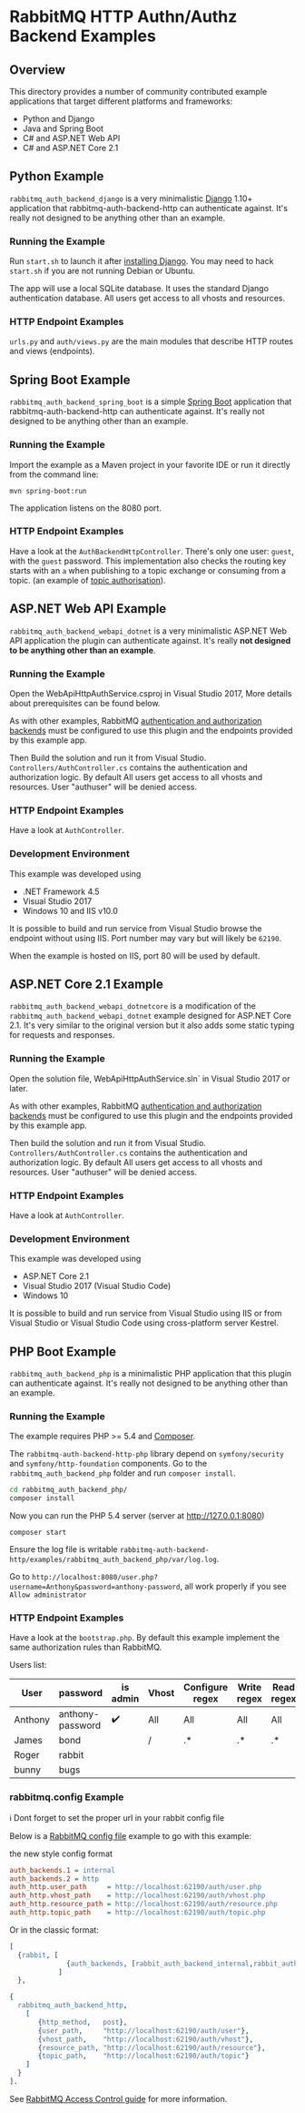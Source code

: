 # RabbitMQ HTTP Authn/Authz Backend Examples

## Overview

This directory provides a number of community contributed example applications that target
different platforms and frameworks:

 * Python and Django
 * Java and Spring Boot
 * C# and ASP.NET Web API
 * C# and ASP.NET Core 2.1


## Python Example

`rabbitmq_auth_backend_django` is a very minimalistic [Django](https://www.djangoproject.com/) 1.10+ application
that rabbitmq-auth-backend-http can authenticate against. It's really
not designed to be anything other than an example.

### Running the Example

Run `start.sh` to launch it after [installing Django](https://docs.djangoproject.com/en/1.10/topics/install/). You may need to
hack `start.sh` if you are not running Debian or Ubuntu.

The app will use a local SQLite database. It uses the standard
Django authentication database. All users get access to all vhosts and
resources.

### HTTP Endpoint Examples

`urls.py` and `auth/views.py` are the main modules that describe HTTP routes and
views (endpoints).


## Spring Boot Example

`rabbitmq_auth_backend_spring_boot` is a simple [Spring Boot](https://projects.spring.io/spring-boot/)
application that rabbitmq-auth-backend-http can authenticate against. It's really
not designed to be anything other than an example.

### Running the Example

Import the example as a Maven project in your favorite IDE or run it directly from the command line:

``` shell
mvn spring-boot:run
```

The application listens on the 8080 port.

### HTTP Endpoint Examples

Have a look at the `AuthBackendHttpController`. There's only one user: `guest`,
with the `guest` password. This implementation also checks the
routing key starts with an `a` when publishing to a topic exchange
or consuming from a topic. (an example of [topic authorisation](http://next.rabbitmq.com/access-control.html#topic-authorisation)).


## ASP.NET Web API Example

`rabbitmq_auth_backend_webapi_dotnet` is a very minimalistic ASP.NET Web API application
the plugin can authenticate against. It's really
**not designed to be anything other than an example**.

### Running the Example

Open the WebApiHttpAuthService.csproj in Visual Studio 2017, More details about prerequisites can be found below.

As with other examples, RabbitMQ [authentication and authorization backends](http://www.rabbitmq.com/access-control.html) must be configured
to use this plugin and the endpoints provided by this example app.

Then Build the solution and run it from Visual Studio.
`Controllers/AuthController.cs` contains the authentication and authorization logic.
By default All users get access to all vhosts and resources.
User "authuser" will be denied access.

### HTTP Endpoint Examples

Have a look at `AuthController`.

### Development Environment

This example was developed using

 * .NET Framework 4.5
 * Visual Studio 2017
 * Windows 10 and IIS v10.0

It is possible to build and run service from Visual Studio browse the endpoint without using IIS.
Port number may vary but will likely be `62190`.

When the example is hosted on IIS, port 80 will be used by default.

## ASP.NET Core 2.1 Example

`rabbitmq_auth_backend_webapi_dotnetcore` is a modification of the `rabbitmq_auth_backend_webapi_dotnet` example
designed for ASP.NET Core 2.1. It's very similar to the original version but it also adds some static typing
for requests and responses.

### Running the Example

Open the solution file, WebApiHttpAuthService.sln` in Visual Studio 2017 or later.

As with other examples, RabbitMQ [authentication and authorization backends](http://www.rabbitmq.com/access-control.html) must be configured
to use this plugin and the endpoints provided by this example app.

Then build the solution and run it from Visual Studio.
`Controllers/AuthController.cs` contains the authentication and authorization logic.
By default All users get access to all vhosts and resources.
User "authuser" will be denied access.

### HTTP Endpoint Examples

Have a look at `AuthController`.

### Development Environment

This example was developed using

 * ASP.NET Core 2.1
 * Visual Studio 2017 (Visual Studio Code)
 * Windows 10
  
It is possible to build and run service from Visual Studio using IIS or from Visual Studio or Visual Studio Code using cross-platform server Kestrel.


## PHP Boot Example

`rabbitmq_auth_backend_php` is a minimalistic PHP application that this plugin can authenticate against.
It's really not designed to be anything other than an example.

### Running the Example

The example requires PHP >= 5.4 and [Composer](https://getcomposer.org/).

The `rabbitmq-auth-backend-http-php` library depend on `symfony/security` and `symfony/http-foundation` components.
Go to the `rabbitmq_auth_backend_php` folder and run `composer install`.

```bash
cd rabbitmq_auth_backend_php/
composer install
```

Now you can run the PHP 5.4 server (server at http://127.0.0.1:8080)

```
composer start
```

Ensure the log file is writable `rabbitmq-auth-backend-http/examples/rabbitmq_auth_backend_php/var/log.log`.

Go to `http://localhost:8080/user.php?username=Anthony&password=anthony-password`, all work properly if you see `Allow administrator`


### HTTP Endpoint Examples

Have a look at the `bootstrap.php`. By default this example implement the same authorization rules than RabbitMQ.

Users list:

| User | password | is admin | Vhost | Configure regex | Write regex | Read regex | tags |
|--|--|--|--|--|--|--|--|
| Anthony | anthony-password | ✔️ | All | All | All | All | administrator |
| James | bond | | / | .* | .* | .* | management |
| Roger | rabbit | | | | | | monitoring |
| bunny | bugs | | | | | | policymaker |

### rabbitmq.config Example

ℹ️ Dont forget to set the proper url in your rabbit config file

Below is a [RabbitMQ config file](http://www.rabbitmq.com/configure.html) example to go with this
example:

the new style config format

``` ini
auth_backends.1 = internal
auth_backends.2 = http
auth_http.user_path     = http://localhost:62190/auth/user.php
auth_http.vhost_path    = http://localhost:62190/auth/vhost.php
auth_http.resource_path = http://localhost:62190/auth/resource.php
auth_http.topic_path    = http://localhost:62190/auth/topic.php
```

Or in the classic format:

``` erlang
[
  {rabbit, [
              {auth_backends, [rabbit_auth_backend_internal,rabbit_auth_backend_http]}
            ]
  },

{
  rabbitmq_auth_backend_http,
    [
       {http_method,   post},
       {user_path,     "http://localhost:62190/auth/user"},
       {vhost_path,    "http://localhost:62190/auth/vhost"},
       {resource_path, "http://localhost:62190/auth/resource"},
       {topic_path,    "http://localhost:62190/auth/topic"}
    ]
  }
].
```

See [RabbitMQ Access Control guide](http://www.rabbitmq.com/access-control.html) for more information.
